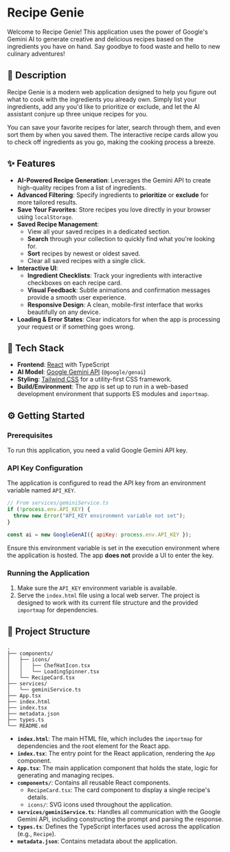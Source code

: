# Recipe Genie

Welcome to Recipe Genie! This application uses the power of Google's Gemini AI to generate creative and delicious recipes based on the ingredients you have on hand. Say goodbye to food waste and hello to new culinary adventures!

## 📝 Description

Recipe Genie is a modern web application designed to help you figure out what to cook with the ingredients you already own. Simply list your ingredients, add any you'd like to prioritize or exclude, and let the AI assistant conjure up three unique recipes for you.

You can save your favorite recipes for later, search through them, and even sort them by when you saved them. The interactive recipe cards allow you to check off ingredients as you go, making the cooking process a breeze.

## ✨ Features

- **AI-Powered Recipe Generation**: Leverages the Gemini API to create high-quality recipes from a list of ingredients.
- **Advanced Filtering**: Specify ingredients to **prioritize** or **exclude** for more tailored results.
- **Save Your Favorites**: Store recipes you love directly in your browser using `localStorage`.
- **Saved Recipe Management**:
    - View all your saved recipes in a dedicated section.
    - **Search** through your collection to quickly find what you're looking for.
    - **Sort** recipes by newest or oldest saved.
    - Clear all saved recipes with a single click.
- **Interactive UI**:
    - **Ingredient Checklists**: Track your ingredients with interactive checkboxes on each recipe card.
    - **Visual Feedback**: Subtle animations and confirmation messages provide a smooth user experience.
    - **Responsive Design**: A clean, mobile-first interface that works beautifully on any device.
- **Loading & Error States**: Clear indicators for when the app is processing your request or if something goes wrong.

## 🚀 Tech Stack

- **Frontend**: [React](https://reactjs.org/) with TypeScript
- **AI Model**: [Google Gemini API](https://ai.google.dev/) (`@google/genai`)
- **Styling**: [Tailwind CSS](https://tailwindcss.com/) for a utility-first CSS framework.
- **Build/Environment**: The app is set up to run in a web-based development environment that supports ES modules and `importmap`.

## ⚙️ Getting Started

### Prerequisites

To run this application, you need a valid Google Gemini API key.

### API Key Configuration

The application is configured to read the API key from an environment variable named `API_KEY`.

```javascript
// From services/geminiService.ts
if (!process.env.API_KEY) {
  throw new Error("API_KEY environment variable not set");
}

const ai = new GoogleGenAI({ apiKey: process.env.API_KEY });
```

Ensure this environment variable is set in the execution environment where the application is hosted. The app **does not** provide a UI to enter the key.

### Running the Application

1.  Make sure the `API_KEY` environment variable is available.
2.  Serve the `index.html` file using a local web server. The project is designed to work with its current file structure and the provided `importmap` for dependencies.

## 📂 Project Structure

```
.
├── components/
│   ├── icons/
│   │   ├── ChefHatIcon.tsx
│   │   └── LoadingSpinner.tsx
│   └── RecipeCard.tsx
├── services/
│   └── geminiService.ts
├── App.tsx
├── index.html
├── index.tsx
├── metadata.json
├── types.ts
└── README.md
```

-   **`index.html`**: The main HTML file, which includes the `importmap` for dependencies and the root element for the React app.
-   **`index.tsx`**: The entry point for the React application, rendering the `App` component.
-   **`App.tsx`**: The main application component that holds the state, logic for generating and managing recipes.
-   **`components/`**: Contains all reusable React components.
    -   `RecipeCard.tsx`: The card component to display a single recipe's details.
    -   `icons/`: SVG icons used throughout the application.
-   **`services/geminiService.ts`**: Handles all communication with the Google Gemini API, including constructing the prompt and parsing the response.
-   **`types.ts`**: Defines the TypeScript interfaces used across the application (e.g., `Recipe`).
-   **`metadata.json`**: Contains metadata about the application.
